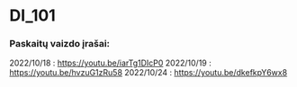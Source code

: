 # DI_101

### Paskaitų vaizdo įrašai:

2022/10/18 : https://youtu.be/iarTg1DIcP0
2022/10/19 : https://youtu.be/hvzuG1zRu58
2022/10/24 : https://youtu.be/dkefkpY6wx8